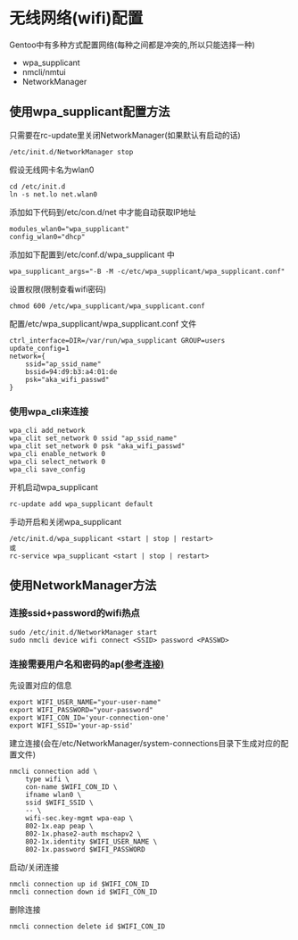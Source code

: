 # 无线网络(wifi)配置

Gentoo中有多种方式配置网络(每种之间都是冲突的,所以只能选择一种)

- wpa_supplicant
- nmcli/nmtui
- NetworkManager

## 使用wpa_supplicant配置方法

只需要在rc-update里关闭NetworkManager(如果默认有启动的话)

	/etc/init.d/NetworkManager stop

假设无线网卡名为wlan0

	cd /etc/init.d
	ln -s net.lo net.wlan0

添加如下代码到/etc/con.d/net 中才能自动获取IP地址

	modules_wlan0="wpa_supplicant"
	config_wlan0="dhcp"

添加如下配置到/etc/conf.d/wpa_supplicant 中

	wpa_supplicant_args="-B -M -c/etc/wpa_supplicant/wpa_supplicant.conf"

设置权限(限制查看wifi密码)

	chmod 600 /etc/wpa_supplicant/wpa_supplicant.conf

配置/etc/wpa_supplicant/wpa_supplicant.conf 文件

	ctrl_interface=DIR=/var/run/wpa_supplicant GROUP=users
	update_config=1
	network={
		ssid="ap_ssid_name"
		bssid=94:d9:b3:a4:01:de
		psk="aka_wifi_passwd"
	}

### 使用wpa_cli来连接

    wpa_cli add_network
    wpa_clit set_network 0 ssid "ap_ssid_name"
    wpa_clit set_network 0 psk "aka_wifi_passwd"
    wpa_cli enable_network 0
    wpa_cli select_network 0
    wpa_cli save_config

开机启动wpa_supplicant

	rc-update add wpa_supplicant default

手动开启和关闭wpa_supplicant

	/etc/init.d/wpa_supplicant <start | stop | restart>
    或
    rc-service wpa_supplicant <start | stop | restart>

## 使用NetworkManager方法

### 连接ssid+password的wifi热点

	sudo /etc/init.d/NetworkManager start
	sudo nmcli device wifi connect <SSID> password <PASSWD>

### 连接需要用户名和密码的ap[(参考连接)](https://unix.stackexchange.com/questions/145366/how-to-connect-to-an-802-1x-wireless-network-via-nmcli)

先设置对应的信息

	export WIFI_USER_NAME="your-user-name"
	export WIFI_PASSWORD="your-password"
	export WIFI_CON_ID='your-connection-one'
	export WIFI_SSID='your-ap-ssid'

建立连接(会在/etc/NetworkManager/system-connections目录下生成对应的配置文件)

	nmcli connection add \
		type wifi \
		con-name $WIFI_CON_ID \
		ifname wlan0 \
		ssid $WIFI_SSID \
		-- \
		wifi-sec.key-mgmt wpa-eap \
		802-1x.eap peap \
		802-1x.phase2-auth mschapv2 \
		802-1x.identity $WIFI_USER_NAME \
		802-1x.password $WIFI_PASSWORD

启动/关闭连接

    nmcli connection up id $WIFI_CON_ID
    nmcli connection down id $WIFI_CON_ID

删除连接

    nmcli connection delete id $WIFI_CON_ID
